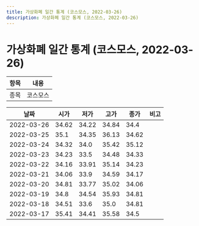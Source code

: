 ```yaml
---
title: 가상화폐 일간 통계 (코스모스, 2022-03-26)
description: 가상화폐 일간 통계 (코스모스, 2022-03-26)
---
```


가상화폐 일간 통계 (코스모스, 2022-03-26)
===

|항목|내용|
|--|--|
|종목|코스모스||마켓|KRW-ATOM||종류|일 단위 캔들||기간|2022-03-17T09:00:00 - 2022-03-26T09:00:00|

|날짜|시가|저가|고가|종가|비고|
|--|--|--|--|--|--|
|2022-03-26|34.62|34.22|34.84|34.4|    |
|2022-03-25|35.1|34.35|36.13|34.62|    |
|2022-03-24|34.32|34.0|35.42|35.12|    |
|2022-03-23|34.23|33.5|34.48|34.33|    |
|2022-03-22|34.16|33.91|35.14|34.23|    |
|2022-03-21|34.06|33.9|34.59|34.17|    |
|2022-03-20|34.81|33.77|35.02|34.06|    |
|2022-03-19|34.8|34.54|35.93|34.81|    |
|2022-03-18|34.51|33.6|35.0|34.81|    |
|2022-03-17|35.41|34.41|35.58|34.5|    |
